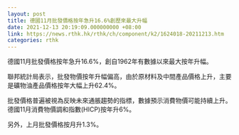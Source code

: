 ```yaml
---
layout: post
title: 德國11月批發價格按年急升16.6%創歷來最大升幅
date: 2021-12-13 20:19:09.000000000 +08:00
link: https://news.rthk.hk/rthk/ch/component/k2/1624018-20211213.htm
categories: rthk
---
```


德國11月批發價格按年急升16.6%，創自1962年有數據以來最大按年升幅。

聯邦統計局表示，批發物價按年升幅偏高，由於原材料及中間產品價格上升，主要是礦物油產品價格按年大幅上升62.4%。

批發價格普遍被視為反映未來通脹趨勢的指標，數據預示消費物價可能持續上升。德國11月消費物價調和指數(HICP)按年升6%。

另外，上月批發價格按月升1.3%。
